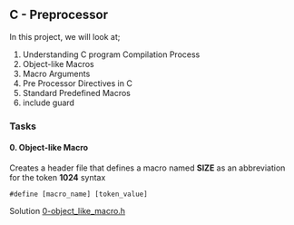 ## C - Preprocessor

In this project, we will look at;
1. Understanding C program Compilation Process
2. Object-like Macros
3. Macro Arguments
4. Pre Processor Directives in C
5. Standard Predefined Macros
6. include guard

### Tasks

#### 0. Object-like Macro
Creates a header file that defines a macro named **SIZE** as an abbreviation for the token **1024**
syntax
```
#define [macro_name] [token_value]
```
Solution [0-object_like_macro.h](0-object_like_macro.h)
